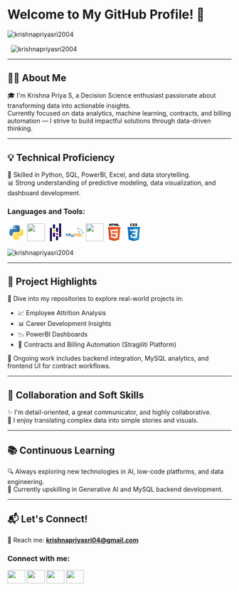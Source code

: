 # Welcome to My GitHub Profile! 👋  
<p align="left"> 
  <img src="https://komarev.com/ghpvc/?username=krishnapriyasri2004&label=Profile%20views&color=0e75b6&style=flat" alt="krishnapriyasri2004" />
</p>

<p>&nbsp;
  <img align="center" src="https://github-readme-stats.vercel.app/api?username=krishnapriyasri2004&show_icons=true&locale=en" alt="krishnapriyasri2004" />
</p>

---

## 👩‍💻 About Me  
🎓 I'm Krishna Priya S, a Decision Science enthusiast passionate about transforming data into actionable insights.  
Currently focused on data analytics, machine learning, contracts, and billing automation — I strive to build impactful solutions through data-driven thinking.

---

## 💡 Technical Proficiency  
🔧 Skilled in Python, SQL, PowerBI, Excel, and data storytelling.  
📊 Strong understanding of predictive modeling, data visualization, and dashboard development.

<h3 align="left">Languages and Tools:</h3>
<p align="left"> 
  <a href="https://www.python.org" target="_blank"><img src="https://raw.githubusercontent.com/devicons/devicon/master/icons/python/python-original.svg" width="40" height="40"/></a> 
  <a href="https://scikit-learn.org/" target="_blank"><img src="https://upload.wikimedia.org/wikipedia/commons/0/05/Scikit_learn_logo_small.svg" width="40" height="40"/></a>
  <a href="https://pandas.pydata.org/" target="_blank"><img src="https://raw.githubusercontent.com/devicons/devicon/master/icons/pandas/pandas-original.svg" width="40" height="40"/></a> 
  <a href="https://www.mysql.com/" target="_blank"><img src="https://raw.githubusercontent.com/devicons/devicon/master/icons/mysql/mysql-original-wordmark.svg" width="40" height="40"/></a> 
  <a href="https://www.microsoft.com/en-us/power-platform/products/power-bi" target="_blank"><img src="https://img.icons8.com/color/48/power-bi.png" width="40" height="40"/></a>
  <a href="https://www.w3.org/html/" target="_blank"><img src="https://raw.githubusercontent.com/devicons/devicon/master/icons/html5/html5-original-wordmark.svg" width="40" height="40"/></a> 
  <a href="https://www.w3schools.com/css/" target="_blank"><img src="https://raw.githubusercontent.com/devicons/devicon/master/icons/css3/css3-original-wordmark.svg" width="40" height="40"/></a> 
</p>

<p>
  <img src="https://github-readme-stats.vercel.app/api/top-langs?username=krishnapriyasri2004&show_icons=true&locale=en&layout=compact" alt="krishnapriyasri2004" />
</p>

---

## 🌟 Project Highlights  
🚀 Dive into my repositories to explore real-world projects in:  
- 📈 Employee Attrition Analysis  
- 📊 Career Development Insights  
- 📉 PowerBI Dashboards  
- 📁 Contracts and Billing Automation (Stragiliti Platform)

📂 Ongoing work includes backend integration, MySQL analytics, and frontend UI for contract workflows.

---

## 🤝 Collaboration and Soft Skills  
✨ I'm detail-oriented, a great communicator, and highly collaborative.  
💬 I enjoy translating complex data into simple stories and visuals.

---

## 📚 Continuous Learning  
🔍 Always exploring new technologies in AI, low-code platforms, and data engineering.  
📖 Currently upskilling in Generative AI and MySQL backend development.

---

## 📬 Let's Connect!  
📧 Reach me: **krishnapriyasri04@gmail.com**  

<h3 align="left">Connect with me:</h3>
<p align="left">
  <a href="https://www.linkedin.com/in/krishna-priya-s-5b35502a1/" target="blank"><img src="https://raw.githubusercontent.com/rahuldkjain/github-profile-readme-generator/master/src/images/icons/Social/linked-in-alt.svg" height="30" width="40" /></a>
  <a href="https://www.instagram.com/krishnapriya_sri_/" target="blank"><img src="https://raw.githubusercontent.com/rahuldkjain/github-profile-readme-generator/master/src/images/icons/Social/instagram.svg" height="30" width="40" /></a>
  <a href="https://leetcode.com/krishnapriyasri2004/" target="blank"><img src="https://raw.githubusercontent.com/rahuldkjain/github-profile-readme-generator/master/src/images/icons/Social/leet-code.svg" height="30" width="40" /></a>
  <a href="https://medium.com/@krishnapriyasri2004" target="blank"><img src="https://raw.githubusercontent.com/rahuldkjain/github-profile-readme-generator/master/src/images/icons/Social/medium.svg" height="30" width="40" /></a>
</p>
